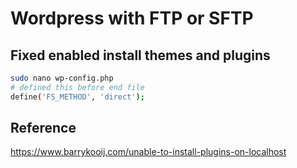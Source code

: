 # Wordpress with FTP or SFTP

## Fixed enabled install themes and plugins

```bash
sudo nano wp-config.php
# defined this before end file
define('FS_METHOD', 'direct');
```

## Reference

<https://www.barrykooij.com/unable-to-install-plugins-on-localhost>
